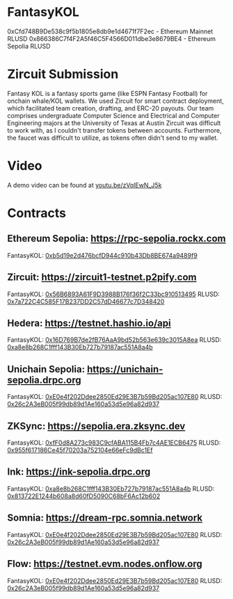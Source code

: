 # FantasyKOL

0xCfd748B9De538c9f5b1805e8db9e1d4671f7F2ec - Ethereum Mainnet RLUSD
0x866386C7f4F2A5f46C5F4566D011dbe3e8679BE4 - Ethereum Sepolia RLUSD

# Zircuit Submission
Fantasy KOL is a fantasy sports game (like ESPN Fantasy Football) for onchain whale/KOL wallets. 
We used Zircuit for smart contract deployment, which facilitated team creation, drafting, and ERC-20 payouts.
Our team comprises undergraduate Computer Science and Electrical and Computer Engineering majors at the University of Texas at Austin
Zircuit was difficult to work with, as I couldn't transfer tokens between accounts. Furthermore, the faucet was difficult to utilize, as tokens often didn't send to my wallet.

# Video
A demo video can be found at [youtu.be/zVqlEwN_J5k](https://youtu.be/zVqlEwN_J5k)

# Contracts

## Ethereum Sepolia: https://rpc-sepolia.rockx.com

FantasyKOL: [0xb5d19e2d476bcfD944c910b43Db8BE674a9489f9](https://sepolia.etherscan.io/address/0xb5d19e2d476bcfD944c910b43Db8BE674a9489f9)

## Zircuit: https://zircuit1-testnet.p2pify.com

FantasyKOL: [0x56B6893A61F9D3988B176f36f2C33bc910513495](https://explorer.testnet.zircuit.com/address/0x56B6893A61F9D3988B176f36f2C33bc910513495)
RLUSD: [0x7a722C4C585F17B237DD2C57dD46677c7D348420](https://explorer.testnet.zircuit.com/address/0x7a722C4C585F17B237DD2C57dD46677c7D348420)

## Hedera: https://testnet.hashio.io/api

FantasyKOL: [0x16D769B7de2fB76AaA9bd52b563e639c3015A8ea](https://hashscan.io/testnet/contract/0.0.5641018?pr=1&pa=1&pf=1&ps=1)
RLUSD: [0xa8e8b268C1fff143B30Eb727b79187ac551A8a4b](https://hashscan.io/testnet/contract/0.0.5640726?pr=1&pa=1&ps=1&pf=1)

## Unichain Sepolia: https://unichain-sepolia.drpc.org

FantasyKOL: [0xE0e4f202Ddee2850Ed29E3B7b59Bd205ac107E80](https://unichain-sepolia.blockscout.com/address/0xE0e4f202Ddee2850Ed29E3B7b59Bd205ac107E80)
RLUSD: [0x26c2A3eB005f99db89d1Ae160a53d5e96a82d937](https://unichain-sepolia.blockscout.com/token/0x26c2A3eB005f99db89d1Ae160a53d5e96a82d937)

## ZKSync: https://sepolia.era.zksync.dev

FantasyKOL: [0xfF0d8A273c983C9cfABA115B4Fb7c4AE1ECB6475](https://sepolia.explorer.zksync.io/address/0xfF0d8A273c983C9cfABA115B4Fb7c4AE1ECB6475)
RLUSD: [0x955f617186Ce45f70203a752104e66eFc9dBc1Ef](https://sepolia.explorer.zksync.io/address/0x955f617186Ce45f70203a752104e66eFc9dBc1Ef)

## Ink: https://ink-sepolia.drpc.org

FantasyKOL: [0xa8e8b268C1fff143B30Eb727b79187ac551A8a4b](https://explorer-sepolia.inkonchain.com/address/0xa8e8b268C1fff143B30Eb727b79187ac551A8a4b)
RLUSD: [0x813722E1244b608a8d60fD5090C68bF6Ac12b602](https://explorer-sepolia.inkonchain.com/address/0x813722E1244b608a8d60fD5090C68bF6Ac12b602)

## Somnia: https://dream-rpc.somnia.network

FantasyKOL: [0xE0e4f202Ddee2850Ed29E3B7b59Bd205ac107E80](https://somnia-devnet.socialscan.io/address/0xE0e4f202Ddee2850Ed29E3B7b59Bd205ac107E80)
RLUSD: [0x26c2A3eB005f99db89d1Ae160a53d5e96a82d937](https://somnia-devnet.socialscan.io/address/0x26c2A3eB005f99db89d1Ae160a53d5e96a82d937)

## Flow: https://testnet.evm.nodes.onflow.org

FantasyKOL: [0xE0e4f202Ddee2850Ed29E3B7b59Bd205ac107E80](https://evm-testnet.flowscan.io/address/0xE0e4f202Ddee2850Ed29E3B7b59Bd205ac107E80)
RLUSD: [0x26c2A3eB005f99db89d1Ae160a53d5e96a82d937](https://evm-testnet.flowscan.io/address/0x26c2A3eB005f99db89d1Ae160a53d5e96a82d937)
